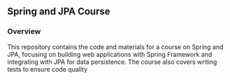 ## Spring and JPA Course
### Overview
This repository contains the code and materials for a course on Spring and JPA, focusing on building web applications with Spring Framework and integrating with JPA for data persistence. The course also covers writing tests to ensure code quality
